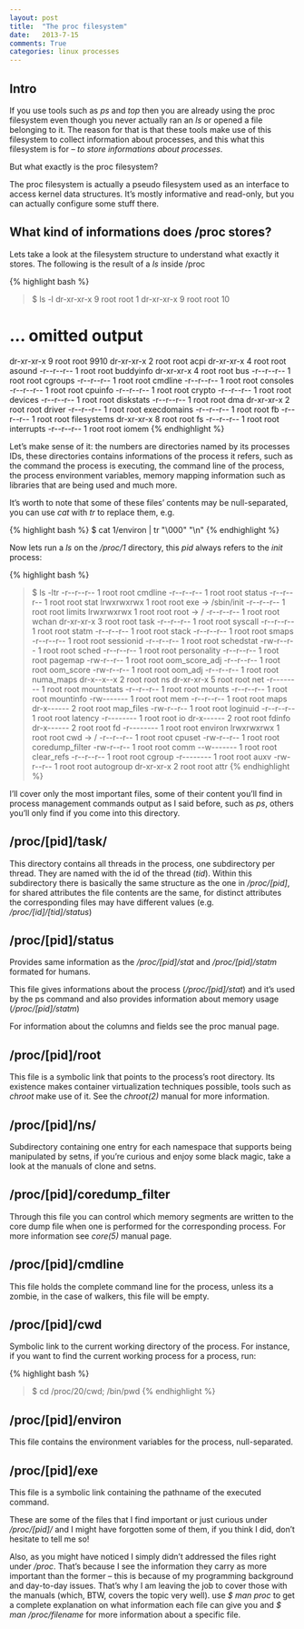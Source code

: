 ```yaml
---
layout: post
title:  "The proc filesystem"
date:   2013-7-15
comments: True
categories: linux processes
---
```


## Intro

If you use tools such as *ps* and *top* then you are already using the proc filesystem even though you never actually ran an *ls* or opened a file belonging to it. The reason for that is that these tools make use of this filesystem to collect information about processes, and this what this filesystem is for – *to store informations about processes*.

But what exactly is the proc filesystem?

The proc filesystem is actually a pseudo filesystem used as an interface to access kernel data structures. It’s mostly informative and read-only, but you can actually configure some stuff there.

## What kind of informations does /proc stores?

Lets take a look at the filesystem structure to understand what exactly it stores. The following is the result of a *ls* inside /proc

{% highlight bash %}
>$ ls -l
dr-xr-xr-x  9 root    root    1
dr-xr-xr-x  9 root    root    10
# ... omitted output
dr-xr-xr-x  9 root    root    9910
dr-xr-xr-x  2 root    root    acpi
dr-xr-xr-x  4 root    root    asound
-r--r--r--  1 root    root    buddyinfo
dr-xr-xr-x  4 root    root    bus
-r--r--r--  1 root    root    cgroups
-r--r--r--  1 root    root    cmdline
-r--r--r--  1 root    root    consoles
-r--r--r--  1 root    root    cpuinfo
-r--r--r--  1 root    root    crypto
-r--r--r--  1 root    root    devices
-r--r--r--  1 root    root    diskstats
-r--r--r--  1 root    root    dma
dr-xr-xr-x  2 root    root    driver
-r--r--r--  1 root    root    execdomains
-r--r--r--  1 root    root    fb
-r--r--r--  1 root    root    filesystems
dr-xr-xr-x  8 root    root    fs
-r--r--r--  1 root    root    interrupts
-r--r--r--  1 root    root    iomem
{% endhighlight %}

Let’s make sense of it: the numbers are directories named by its processes IDs, these directories contains informations of the process it refers, such as the command the process is executing, the command line of the process, the process environment variables, memory mapping information such as libraries that are being used and much more.

It’s worth to note that some of these files’ contents may be null-separated, you can use *cat* with *tr* to replace them, e.g.

{% highlight bash %}
$ cat 1/environ | tr "\000" "\n"
{% endhighlight %}

Now lets run a *ls* on the */proc/1* directory, this *pid* always refers to the *init* process:

{% highlight bash %}
>$ ls -ltr
-r--r--r--  1 root    root   cmdline
-r--r--r--  1 root    root   status
-r--r--r--  1 root    root   stat
lrwxrwxrwx  1 root    root   exe -> /sbin/init
-r--r--r--  1 root    root   limits
lrwxrwxrwx  1 root    root   root -> /
-r--r--r--  1 root    root   wchan
dr-xr-xr-x  3 root    root   task
-r--r--r--  1 root    root   syscall
-r--r--r--  1 root    root   statm
-r--r--r--  1 root    root   stack
-r--r--r--  1 root    root   smaps
-r--r--r--  1 root    root   sessionid
-r--r--r--  1 root    root   schedstat
-rw-r--r--  1 root    root   sched
-r--r--r--  1 root    root   personality
-r--r--r--  1 root    root   pagemap
-rw-r--r--  1 root    root   oom_score_adj
-r--r--r--  1 root    root   oom_score
-rw-r--r--  1 root    root   oom_adj
-r--r--r--  1 root    root   numa_maps
dr-x--x--x  2 root    root   ns
dr-xr-xr-x  5 root    root   net
-r--------  1 root    root   mountstats
-r--r--r--  1 root    root   mounts
-r--r--r--  1 root    root   mountinfo
-rw-------  1 root    root   mem
-r--r--r--  1 root    root   maps
dr-x------  2 root    root   map_files
-rw-r--r--  1 root    root   loginuid
-r--r--r--  1 root    root   latency
-r--------  1 root    root   io
dr-x------  2 root    root   fdinfo
dr-x------  2 root    root   fd
-r--------  1 root    root   environ
lrwxrwxrwx  1 root    root   cwd -> /
-r--r--r--  1 root    root   cpuset
-rw-r--r--  1 root    root   coredump_filter
-rw-r--r--  1 root    root   comm
--w-------  1 root    root   clear_refs
-r--r--r--  1 root    root   cgroup
-r--------  1 root    root   auxv
-rw-r--r--  1 root    root   autogroup
dr-xr-xr-x  2 root    root   attr
{% endhighlight %}

I’ll cover only the most important files, some of their content you’ll find in process management commands output as I said before, such as *ps*, others you’ll only find if you come into this directory.

## /proc/[pid]/task/

This directory contains all threads in the process, one subdirectory per thread. They are named with the id of the thread (*tid*). Within this subdirectory there is basically the same structure as the one in */proc/[pid]*, for shared attributes the file contents are the same, for distinct attributes the corresponding files may have different values (e.g. */proc/[id]/[tid]/status*)

## /proc/[pid]/status

Provides same information as the */proc/[pid]/stat* and */proc/[pid]/statm* formated for humans.

This file gives informations about the process (*/proc/[pid]/stat*) and it’s used by the ps command and also provides information about memory usage (*/proc/[pid]/statm*)

For information about the columns and fields see the proc manual page.

## /proc/[pid]/root

This file is a symbolic link that points to the process’s root directory. Its existence makes container virtualization techniques possible, tools such as *chroot* make use of it. See the *chroot(2)* manual for more information.

## /proc/[pid]/ns/

Subdirectory containing one entry for each namespace that supports being manipulated by setns, if you’re curious and enjoy some black magic, take a look at the manuals of clone and setns.

## /proc/[pid]/coredump_filter

Through this file you can control which memory segments are written to the core dump file when one is performed for the corresponding process. For more information see *core(5)* manual page.

## /proc/[pid]/cmdline

This file holds the complete command line for the process, unless its a zombie, in the case of walkers, this file will be empty.

## /proc/[pid]/cwd

Symbolic link to the current working directory of the process. For instance, if you want to find the current working process for a process, run:

{% highlight bash %}
>$ cd /proc/20/cwd; /bin/pwd
{% endhighlight %}

## /proc/[pid]/environ

This file contains the environment variables for the process, null-separated.

## /proc/[pid]/exe

This file is a symbolic link containing the pathname of the executed command.

These are some of the files that I find important or just curious under */proc/[pid]/* and I might have forgotten some of them, if you think I did, don’t hesitate to tell me so!

Also, as you might have noticed I simply didn’t addressed the files right under */proc*. That’s because I see the information they carry as more important than the former – this is because of my programming background and day-to-day issues. That’s why I am leaving the job to cover those with the manuals (which, BTW, covers the topic very well). use *$ man proc* to get a complete explanation on what information each file can give you and *$ man /proc/filename* for more information about a specific file.
